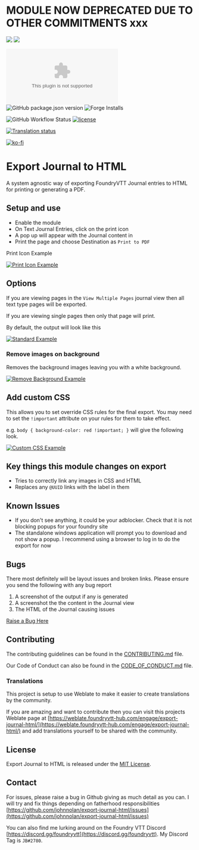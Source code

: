 # MODULE NOW DEPRECATED DUE TO OTHER COMMITMENTS xxx

![](https://img.shields.io/endpoint?url=https%3A%2F%2Ffoundryshields.com%2Fversion%3Fstyle%3Dflat%26url%3Dhttps%3A%2F%2Fgithub.com%2Fjohnnolan%2Fexport-journal-html%2Freleases%2Fdownload%2F0.6.1%2Fmodule.json)
![](https://img.shields.io/endpoint?url=https%3A%2F%2Ffoundryshields.com%2Fsystem%3FnameType%3Dfull%26showVersion%3D1%26style%3Dflat%26url%3Dhttps%3A%2F%2Fgithub.com%2Fjohnnolan%2Fexport-journal-html%2Freleases%2Fdownload%2F0.6.1%2Fmodule.json)

![Latest Release Download Count](https://img.shields.io/github/downloads/johnnolan/export-journal-html/latest/module.zip)
![GitHub package.json version](https://img.shields.io/github/release/johnnolan/export-journal-html)
![Forge Installs](https://img.shields.io/badge/dynamic/json?label=Forge%20Installs&query=package.installs&suffix=%25&url=https%3A%2F%2Fforge-vtt.com%2Fapi%2Fbazaar%2Fpackage%2Fexport-journal-html&colorB=4aa94a)

![GitHub Workflow Status](https://img.shields.io/github/actions/workflow/status/johnnolan/export-journal-html/main_workflow.yml?branch=main)
[![license](https://img.shields.io/badge/license-MIT-blue)](https://github.com/johnnolan/export-journal-html/blob/main/LICENSE)

[![Translation status](https://weblate.foundryvtt-hub.com/widgets/export-journal-html/-/main/287x66-black.png)](https://weblate.foundryvtt-hub.com/engage/export-journal-html/)

[![ko-fi](https://ko-fi.com/img/githubbutton_sm.svg)](https://ko-fi.com/X8X354DCG)

# Export Journal to HTML

A system agnostic way of exporting FoundryVTT Journal entries to HTML for printing or generating a PDF.

## Setup and use

- Enable the module
- On Text Journal Entries, click on the print icon
- A pop up will appear with the Journal content in
- Print the page and choose Destination as `Print to PDF`

Print Icon Example

[![Print Icon Example](https://raw.githubusercontent.com/johnnolan/export-journal-html/main/images/print-icon.jpg)](https://raw.githubusercontent.com/johnnolan/export-journal-html/main/images/print-icon.jpg)

## Options

If you are viewing pages in the `View Multiple Pages` journal view then all text type pages will be exported.

If you are viewing single pages then only that page will print.

By default, the output will look like this

[![Standard Example](https://raw.githubusercontent.com/johnnolan/export-journal-html/main/images/standard.jpg)](https://raw.githubusercontent.com/johnnolan/export-journal-html/main/images/standard.jpg)

### Remove images on background

Removes the background images leaving you with a white background.

[![Remove Background Example](https://raw.githubusercontent.com/johnnolan/export-journal-html/main/images/remove-background.jpg)](https://raw.githubusercontent.com/johnnolan/export-journal-html/main/images/remove-background.jpg)

## Add custom CSS

This allows you to set override CSS rules for the final export. You may need to set the `!important` attribute on your rules for them to take effect.

e.g. `body { background-color: red !important; }` will give the following look.

[![Custom CSS Example](https://raw.githubusercontent.com/johnnolan/export-journal-html/main/images/custom-css.jpg)](https://raw.githubusercontent.com/johnnolan/export-journal-html/main/images/custom-css.jpg)

## Key things this module changes on export

- Tries to correctly link any images in CSS and HTML
- Replaces any `@UUID` links with the label in them

## Known Issues

- If you don't see anything, it could be your adblocker. Check that it is not blocking popups for your foundry site
- The standalone windows application will prompt you to download and not show a popup. I recommend using a browser to log in to do the export for now

## Bugs

There most definitely will be layout issues and broken links. Please ensure you send the following with any bug report

1. A screenshot of the output if any is generated
2. A screenshot the the content in the Journal view
3. The HTML of the Journal causing issues

[Raise a Bug Here](https://github.com/johnnolan/export-journal-html/issues/new?assignees=johnnolan&labels=bug&template=bug_report.md&title=%5BBUG%5D)

## Contributing

The contributing guidelines can be found in the [CONTRIBUTING.md](./CONTRIBUTING.md) file.

Our Code of Conduct can also be found in the [CODE_OF_CONDUCT.md](./CODE_OF_CONDUCT.md) file.

### Translations

This project is setup to use Weblate to make it easier to create translations by the community.

If you are amazing and want to contribute then you can visit this projects Weblate page at [https://weblate.foundryvtt-hub.com/engage/export-journal-html/](https://weblate.foundryvtt-hub.com/engage/export-journal-html/) and add translations yourself to be shared with the community.

## License

Export Journal to HTML is released under the [MIT License](./LICENSE).

## Contact

For issues, please raise a bug in Github giving as much detail as you can. I will try and fix things depending on fatherhood responsibilities [https://github.com/johnnolan/export-journal-html/issues](https://github.com/johnnolan/export-journal-html/issues)

You can also find me lurking around on the Foundry VTT Discord [https://discord.gg/foundryvtt](https://discord.gg/foundryvtt). My Discord Tag is `JB#2780`.

[buymeacoffee-shield]: https://raw.githubusercontent.com/johnnolan/export-journal-html/main/images/badges/buymeacoffee.png
[buymeacoffee]: https://www.buymeacoffee.com/johnnolandev
